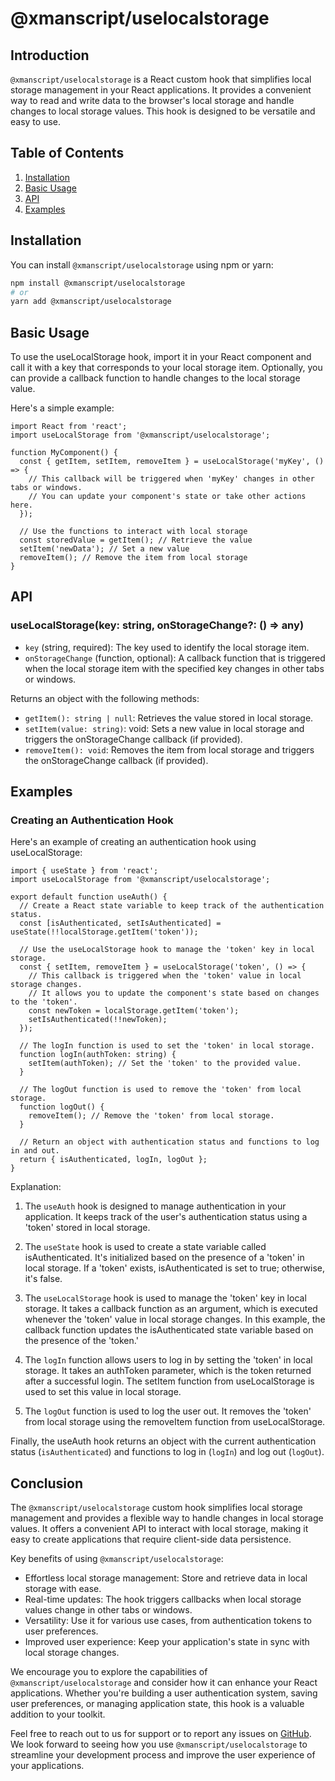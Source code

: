 # @xmanscript/uselocalstorage

## Introduction

`@xmanscript/uselocalstorage` is a React custom hook that simplifies local storage management in your React applications. It provides a convenient way to read and write data to the browser's local storage and handle changes to local storage values. This hook is designed to be versatile and easy to use.

## Table of Contents

1. [Installation](#installation)
2. [Basic Usage](#basic-usage)
3. [API](#api)
4. [Examples](#examples)

## Installation

You can install `@xmanscript/uselocalstorage` using npm or yarn:

```bash
npm install @xmanscript/uselocalstorage
# or
yarn add @xmanscript/uselocalstorage
```
## Basic Usage
To use the useLocalStorage hook, import it in your React component and call it with a key that corresponds to your local storage item. Optionally, you can provide a callback function to handle changes to the local storage value.

Here's a simple example:
```tsx
import React from 'react';
import useLocalStorage from '@xmanscript/uselocalstorage';

function MyComponent() {
  const { getItem, setItem, removeItem } = useLocalStorage('myKey', () => {
    // This callback will be triggered when 'myKey' changes in other tabs or windows.
    // You can update your component's state or take other actions here.
  });

  // Use the functions to interact with local storage
  const storedValue = getItem(); // Retrieve the value
  setItem('newData'); // Set a new value
  removeItem(); // Remove the item from local storage
}
```

## API
### useLocalStorage(key: string, onStorageChange?: () => any)

* `key` (string, required): The key used to identify the local storage item.
* `onStorageChange` (function, optional): A callback function that is triggered when the local storage item with the specified key changes in other tabs or windows.

Returns an object with the following methods:

* `getItem(): string | null`: Retrieves the value stored in local storage.
* `setItem(value: string)`: void: Sets a new value in local storage and triggers the onStorageChange callback (if provided).
* `removeItem(): void`: Removes the item from local storage and triggers the onStorageChange callback (if provided).


## Examples
### Creating an Authentication Hook
Here's an example of creating an authentication hook using useLocalStorage:
```tsx
import { useState } from 'react';
import useLocalStorage from '@xmanscript/uselocalstorage';

export default function useAuth() {
  // Create a React state variable to keep track of the authentication status.
  const [isAuthenticated, setIsAuthenticated] = useState(!!localStorage.getItem('token'));

  // Use the useLocalStorage hook to manage the 'token' key in local storage.
  const { setItem, removeItem } = useLocalStorage('token', () => {
    // This callback is triggered when the 'token' value in local storage changes.
    // It allows you to update the component's state based on changes to the 'token'.
    const newToken = localStorage.getItem('token');
    setIsAuthenticated(!!newToken);
  });

  // The logIn function is used to set the 'token' in local storage.
  function logIn(authToken: string) {
    setItem(authToken); // Set the 'token' to the provided value.
  }

  // The logOut function is used to remove the 'token' from local storage.
  function logOut() {
    removeItem(); // Remove the 'token' from local storage.
  }

  // Return an object with authentication status and functions to log in and out.
  return { isAuthenticated, logIn, logOut };
}
```
Explanation:

1. The `useAuth` hook is designed to manage authentication in your application. It keeps track of the user's authentication status using a 'token' stored in local storage.

2. The `useState` hook is used to create a state variable called isAuthenticated. It's initialized based on the presence of a 'token' in local storage. If a 'token' exists, isAuthenticated is set to true; otherwise, it's false.

3. The `useLocalStorage` hook is used to manage the 'token' key in local storage. It takes a callback function as an argument, which is executed whenever the 'token' value in local storage changes. In this example, the callback function updates the isAuthenticated state variable based on the presence of the 'token.'

4. The `logIn` function allows users to log in by setting the 'token' in local storage. It takes an authToken parameter, which is the token returned after a successful login. The setItem function from useLocalStorage is used to set this value in local storage.

5. The `logOut` function is used to log the user out. It removes the 'token' from local storage using the removeItem function from useLocalStorage.

Finally, the useAuth hook returns an object with the current authentication status (`isAuthenticated`) and functions to log in (`logIn`) and log out (`logOut`).



## Conclusion

The `@xmanscript/uselocalstorage` custom hook simplifies local storage management and provides a flexible way to handle changes in local storage values. It offers a convenient API to interact with local storage, making it easy to create applications that require client-side data persistence.

Key benefits of using `@xmanscript/uselocalstorage`:

- Effortless local storage management: Store and retrieve data in local storage with ease.
- Real-time updates: The hook triggers callbacks when local storage values change in other tabs or windows.
- Versatility: Use it for various use cases, from authentication tokens to user preferences.
- Improved user experience: Keep your application's state in sync with local storage changes.

We encourage you to explore the capabilities of `@xmanscript/uselocalstorage` and consider how it can enhance your React applications. Whether you're building a user authentication system, saving user preferences, or managing application state, this hook is a valuable addition to your toolkit.

Feel free to reach out to us for support or to report any issues on [GitHub](https://github.com/laxmanpokhrel/xmanscript-use-local-storage/issues). We look forward to seeing how you use `@xmanscript/uselocalstorage` to streamline your development process and improve the user experience of your applications.
